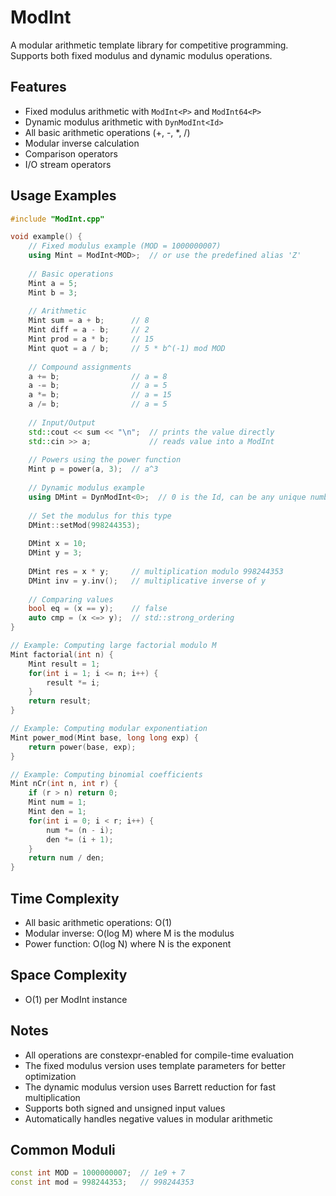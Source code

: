 # ModInt

A modular arithmetic template library for competitive programming. Supports both fixed modulus and dynamic modulus operations.

## Features
- Fixed modulus arithmetic with `ModInt<P>` and `ModInt64<P>`
- Dynamic modulus arithmetic with `DynModInt<Id>`
- All basic arithmetic operations (+, -, *, /)
- Modular inverse calculation
- Comparison operators
- I/O stream operators

## Usage Examples

```cpp
#include "ModInt.cpp"

void example() {
    // Fixed modulus example (MOD = 1000000007)
    using Mint = ModInt<MOD>;  // or use the predefined alias 'Z'
    
    // Basic operations
    Mint a = 5;
    Mint b = 3;
    
    // Arithmetic
    Mint sum = a + b;      // 8
    Mint diff = a - b;     // 2
    Mint prod = a * b;     // 15
    Mint quot = a / b;     // 5 * b^(-1) mod MOD
    
    // Compound assignments
    a += b;                // a = 8
    a -= b;                // a = 5
    a *= b;                // a = 15
    a /= b;                // a = 5
    
    // Input/Output
    std::cout << sum << "\n";  // prints the value directly
    std::cin >> a;             // reads value into a ModInt
    
    // Powers using the power function
    Mint p = power(a, 3);  // a^3
    
    // Dynamic modulus example
    using DMint = DynModInt<0>;  // 0 is the Id, can be any unique number
    
    // Set the modulus for this type
    DMint::setMod(998244353);
    
    DMint x = 10;
    DMint y = 3;
    
    DMint res = x * y;     // multiplication modulo 998244353
    DMint inv = y.inv();   // multiplicative inverse of y
    
    // Comparing values
    bool eq = (x == y);    // false
    auto cmp = (x <=> y);  // std::strong_ordering
}

// Example: Computing large factorial modulo M
Mint factorial(int n) {
    Mint result = 1;
    for(int i = 1; i <= n; i++) {
        result *= i;
    }
    return result;
}

// Example: Computing modular exponentiation
Mint power_mod(Mint base, long long exp) {
    return power(base, exp);
}

// Example: Computing binomial coefficients
Mint nCr(int n, int r) {
    if (r > n) return 0;
    Mint num = 1;
    Mint den = 1;
    for(int i = 0; i < r; i++) {
        num *= (n - i);
        den *= (i + 1);
    }
    return num / den;
}
```

## Time Complexity
- All basic arithmetic operations: O(1)
- Modular inverse: O(log M) where M is the modulus
- Power function: O(log N) where N is the exponent

## Space Complexity
- O(1) per ModInt instance

## Notes
- All operations are constexpr-enabled for compile-time evaluation
- The fixed modulus version uses template parameters for better optimization
- The dynamic modulus version uses Barrett reduction for fast multiplication
- Supports both signed and unsigned input values
- Automatically handles negative values in modular arithmetic

## Common Moduli
```cpp
const int MOD = 1000000007;  // 1e9 + 7
const int mod = 998244353;   // 998244353
```
